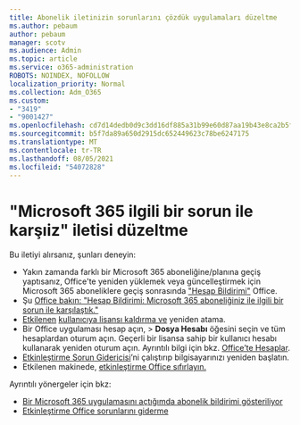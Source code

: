 ```yaml
---
title: Abonelik iletinizin sorunlarını çözdük uygulamaları düzeltme
ms.author: pebaum
author: pebaum
manager: scotv
ms.audience: Admin
ms.topic: article
ms.service: o365-administration
ROBOTS: NOINDEX, NOFOLLOW
localization_priority: Normal
ms.collection: Adm_O365
ms.custom:
- "3419"
- "9001427"
ms.openlocfilehash: cd7d14dedb0d9c3dd16df885a31b99e60d87aa19b43e8ca2b5f46e6ce7b5e035
ms.sourcegitcommit: b5f7da89a650d2915dc652449623c78be6247175
ms.translationtype: MT
ms.contentlocale: tr-TR
ms.lasthandoff: 08/05/2021
ms.locfileid: "54072828"
---
```

# <a name="fixing-the-microsoft-365-apps-weve-run-into-a-problem-with-your-subscription-message"></a>"Microsoft 365 ilgili bir sorun ile karşıiz" iletisi düzeltme

Bu iletiyi alırsanız, şunları deneyin:

- Yakın zamanda farklı bir Microsoft 365 aboneliğine/planına geçiş yaptısanız, Office'te yeniden yüklemek veya güncelleştirmek için Microsoft 365 aboneliklere geçiş sonrasında ["Hesap Bildirimi"](https://support.office.com/article/account-notice-appears-in-office-after-switching-office-365-plans-857dc33a-1efc-4ce7-ac3f-ef616314e27d) Office.
- Şu [Office bakın: "Hesap Bildirimi: Microsoft 365 aboneliğiniz ile ilgili bir sorun ile karşılaştık."](https://support.office.com/article/office-error-account-notice-we-ve-run-into-a-problem-with-your-office-365-subscription-17f71ecb-f53c-4f3d-ae18-7230ca1594c1) 
- [Etkilenen](https://docs.microsoft.com/microsoft-365/admin/manage/remove-licenses-from-users) [kullanıcıya lisansı kaldırma ve](https://docs.microsoft.com/microsoft-365/admin/manage/assign-licenses-to-users) yeniden atama.
- Bir Office uygulaması hesap açın,   >  **Dosya Hesabı** öğesini seçin ve tüm hesaplardan oturum açın. Geçerli bir lisansa sahip bir kullanıcı hesabı kullanarak yeniden oturum açın. Ayrıntılı bilgi için bkz. [Office’te Hesaplar](https://support.office.com/article/628ea040-f265-49de-b986-be09c3ebf8a9).
- [Etkinleştirme Sorun Gidericisi](https://aka.ms/SARA-OfficeActivation-Alchemy)’ni çalıştırıp bilgisayarınızı yeniden başlatın.
- Etkilenen makinede, [etkinleştirme Office sıfırlayın.](https://docs.microsoft.com/office365/troubleshoot/activation/reset-office-365-proplus-activation-state)

Ayrıntılı yönergeler için bkz:
- [Bir Microsoft 365 uygulamasını açtığımda abonelik bildirimi gösteriliyor](https://support.office.com/article/4cabe32c-f594-4c0e-9191-3d3ade10cceb)
- [Etkinleştirme Office sorunlarını giderme](https://support.office.com/article/0d23d3c0-c19c-4b2f-9845-5344fedc4380)